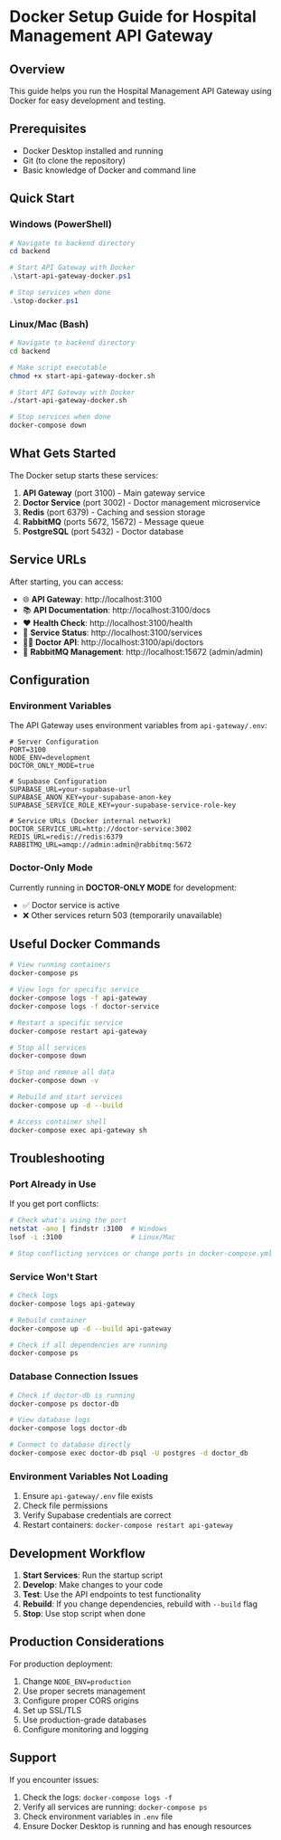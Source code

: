 # Docker Setup Guide for Hospital Management API Gateway

## Overview

This guide helps you run the Hospital Management API Gateway using Docker for easy development and testing.

## Prerequisites

- Docker Desktop installed and running
- Git (to clone the repository)
- Basic knowledge of Docker and command line

## Quick Start

### Windows (PowerShell)
```powershell
# Navigate to backend directory
cd backend

# Start API Gateway with Docker
.\start-api-gateway-docker.ps1

# Stop services when done
.\stop-docker.ps1
```

### Linux/Mac (Bash)
```bash
# Navigate to backend directory
cd backend

# Make script executable
chmod +x start-api-gateway-docker.sh

# Start API Gateway with Docker
./start-api-gateway-docker.sh

# Stop services when done
docker-compose down
```

## What Gets Started

The Docker setup starts these services:

1. **API Gateway** (port 3100) - Main gateway service
2. **Doctor Service** (port 3002) - Doctor management microservice
3. **Redis** (port 6379) - Caching and session storage
4. **RabbitMQ** (ports 5672, 15672) - Message queue
5. **PostgreSQL** (port 5432) - Doctor database

## Service URLs

After starting, you can access:

- 🌐 **API Gateway**: http://localhost:3100
- 📚 **API Documentation**: http://localhost:3100/docs
- ❤️ **Health Check**: http://localhost:3100/health
- 🔧 **Service Status**: http://localhost:3100/services
- 👨‍⚕️ **Doctor API**: http://localhost:3100/api/doctors
- 🐰 **RabbitMQ Management**: http://localhost:15672 (admin/admin)

## Configuration

### Environment Variables

The API Gateway uses environment variables from `api-gateway/.env`:

```env
# Server Configuration
PORT=3100
NODE_ENV=development
DOCTOR_ONLY_MODE=true

# Supabase Configuration
SUPABASE_URL=your-supabase-url
SUPABASE_ANON_KEY=your-supabase-anon-key
SUPABASE_SERVICE_ROLE_KEY=your-supabase-service-role-key

# Service URLs (Docker internal network)
DOCTOR_SERVICE_URL=http://doctor-service:3002
REDIS_URL=redis://redis:6379
RABBITMQ_URL=amqp://admin:admin@rabbitmq:5672
```

### Doctor-Only Mode

Currently running in **DOCTOR-ONLY MODE** for development:
- ✅ Doctor service is active
- ❌ Other services return 503 (temporarily unavailable)

## Useful Docker Commands

```bash
# View running containers
docker-compose ps

# View logs for specific service
docker-compose logs -f api-gateway
docker-compose logs -f doctor-service

# Restart a specific service
docker-compose restart api-gateway

# Stop all services
docker-compose down

# Stop and remove all data
docker-compose down -v

# Rebuild and start services
docker-compose up -d --build

# Access container shell
docker-compose exec api-gateway sh
```

## Troubleshooting

### Port Already in Use
If you get port conflicts:
```bash
# Check what's using the port
netstat -ano | findstr :3100  # Windows
lsof -i :3100                 # Linux/Mac

# Stop conflicting services or change ports in docker-compose.yml
```

### Service Won't Start
```bash
# Check logs
docker-compose logs api-gateway

# Rebuild container
docker-compose up -d --build api-gateway

# Check if all dependencies are running
docker-compose ps
```

### Database Connection Issues
```bash
# Check if doctor-db is running
docker-compose ps doctor-db

# View database logs
docker-compose logs doctor-db

# Connect to database directly
docker-compose exec doctor-db psql -U postgres -d doctor_db
```

### Environment Variables Not Loading
1. Ensure `api-gateway/.env` file exists
2. Check file permissions
3. Verify Supabase credentials are correct
4. Restart containers: `docker-compose restart api-gateway`

## Development Workflow

1. **Start Services**: Run the startup script
2. **Develop**: Make changes to your code
3. **Test**: Use the API endpoints to test functionality
4. **Rebuild**: If you change dependencies, rebuild with `--build` flag
5. **Stop**: Use stop script when done

## Production Considerations

For production deployment:
1. Change `NODE_ENV=production`
2. Use proper secrets management
3. Configure proper CORS origins
4. Set up SSL/TLS
5. Use production-grade databases
6. Configure monitoring and logging

## Support

If you encounter issues:
1. Check the logs: `docker-compose logs -f`
2. Verify all services are running: `docker-compose ps`
3. Check environment variables in `.env` file
4. Ensure Docker Desktop is running and has enough resources

